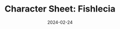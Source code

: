 ---
layout: post
title: "Character Sheet: Fishlecia"
categories: [art]
date: 2024-02-24
tags:
  - school
  - color
  - clement8
  - digital
  - character-art
  - character-sheet
  - illustration
  - aseprite
  - fishlecia
  - oc
---